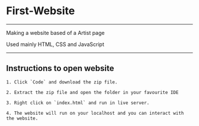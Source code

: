 # First-Website
---

Making a website based of a Artist page

Used mainly HTML, CSS and JavaScript

---

## Instructions to open website

```
1. Click `Code` and download the zip file.

2. Extract the zip file and open the folder in your favourite IDE

3. Right click on `index.html` and run in live server. 

4. The website will run on your localhost and you can interact with the website.
```
